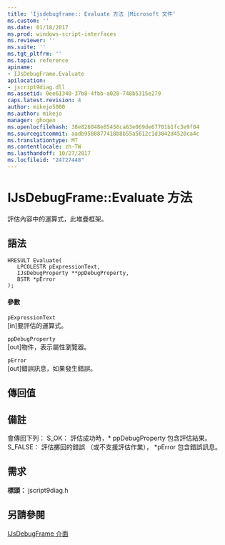 ```yaml
---
title: 'Ijsdebugframe:: Evaluate 方法 |Microsoft 文件'
ms.custom: ''
ms.date: 01/18/2017
ms.prod: windows-script-interfaces
ms.reviewer: ''
ms.suite: ''
ms.tgt_pltfrm: ''
ms.topic: reference
apiname:
- IJsDebugFrame.Evaluate
apilocation:
- jscript9diag.dll
ms.assetid: 0ee61340-37b8-4fbb-a028-748b5315e279
caps.latest.revision: 4
author: mikejo5000
ms.author: mikejo
manager: ghogen
ms.openlocfilehash: 38e826048e85456ca63e069de67701b1fc3e9f04
ms.sourcegitcommit: aadb9588877418b8b55a5612c1d3842d4520ca4c
ms.translationtype: MT
ms.contentlocale: zh-TW
ms.lasthandoff: 10/27/2017
ms.locfileid: "24727448"
---
```

# <a name="ijsdebugframeevaluate-method"></a>IJsDebugFrame::Evaluate 方法
評估內容中的運算式，此堆疊框架。  
  
## <a name="syntax"></a>語法  
  
```  
HRESULT Evaluate(  
   LPCOLESTR pExpressionText,  
   IJsDebugProperty **ppDebugProperty,  
   BSTR *pError  
);  
```  
  
#### <a name="parameters"></a>參數  
 `pExpressionText`  
 [in]要評估的運算式。  
  
 `ppDebugProperty`  
 [out]物件，表示屬性瀏覽器。  
  
 `pError`  
 [out]錯誤訊息，如果發生錯誤。  
  
## <a name="return-value"></a>傳回值  
  
## <a name="remarks"></a>備註  
 會傳回下列： S_OK： 評估成功時，* ppDebugProperty 包含評估結果。 S_FALSE： 評估擲回的錯誤 （或不支援評估作業）， \*pError 包含錯誤訊息。  
  
## <a name="requirements"></a>需求  
 **標頭：** jscript9diag.h  
  
## <a name="see-also"></a>另請參閱  
 [IJsDebugFrame 介面](../../winscript/reference/ijsdebugframe-interface.md)